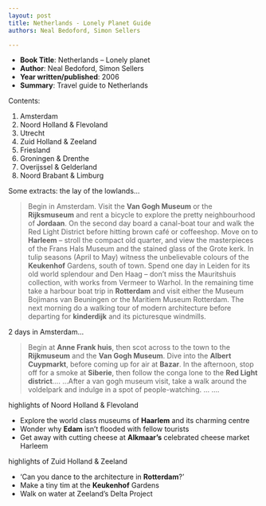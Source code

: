 ```yaml
---
layout: post
title: Netherlands - Lonely Planet Guide
authors: Neal Bedoford, Simon Sellers

---
```


- **Book Title**: Netherlands – Lonely planet
- **Author**: Neal Bedoford, Simon Sellers
- **Year written/published**: 2006
- **Summary**: Travel guide to Netherlands

Contents:

1. Amsterdam
2. Noord Holland & Flevoland
3. Utrecht
4. Zuid Holland & Zeeland
5. Friesland
6. Groningen & Drenthe
7. Overijssel & Gelderland
8. Noord Brabant & Limburg

Some extracts: the lay of the lowlands…

> Begin in Amsterdam. Visit the **Van Gogh Museum** or the **Rijksmuseum** and rent a bicycle to explore the pretty neighbourhood of **Jordaan**. On the second day board a canal-boat tour and walk the Red Light District before hitting brown café or coffeeshop. Move on to **Harleem** – stroll the compact old quarter, and view the masterpieces of the Frans Hals Museum and the stained glass of the Grote kerk. In tulip seasons (April to May) witness the unbelievable colours of the **Keukenhof** Gardens, south of town. Spend one day in Leiden for its old world splendour and Den Haag – don’t miss the Mauritshuis collection, with works from Vermeer to Warhol. In the remaining time take a harbour boat trip in **Rotterdam** and visit either the Museum Bojimans van Beuningen or the Maritiem Museum Rotterdam. The next morning do a walking tour of modern architecture before departing for **kinderdijk** and its picturesque windmills.

2 days in Amsterdam…

> Begin at **Anne Frank huis**, then scot across to the town to the **Rijkmuseum** and the **Van Gogh Museum**. Dive into the **Albert Cuypmarkt**, before coming up for air at **Bazar**. In the afternoon, stop off for a smoke at **Siberie**, then follow the conga lone to the **Red Light district**…. …After a van gogh museum visit, take a walk around the voldelpark and indulge in a spot of people-watching. … ….

highlights of Noord Holland & Flevoland

- Explore the world class museums of **Haarlem** and its charming centre
- Wonder why **Edam** isn’t flooded with fellow tourists
- Get away with cutting cheese at **Alkmaar’s** celebrated cheese market Harleem

highlights of Zuid Holland & Zeeland

- ‘Can you dance to the architecture in **Rotterdam**?’
- Make a tiny tim at the **Keukenhof** Gardens
- Walk on water at Zeeland’s Delta Project
